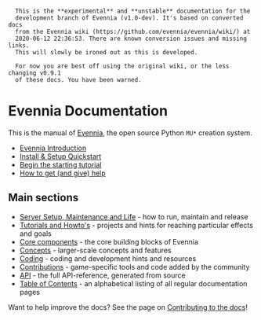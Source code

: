 
```warning::

  This is the **experimental** and **unstable** documentation for the
  development branch of Evennia (v1.0-dev). It's based on converted docs
  from the Evennia wiki (https://github.com/evennia/evennia/wiki/) at
  2020-06-12 22:36:53. There are known conversion issues and missing links.
  This will slowly be ironed out as this is developed.

  For now you are best off using the original wiki, or the less changing v0.9.1
  of these docs. You have been warned.
```

# Evennia Documentation

This is the manual of [Evennia](http://www.evennia.com), the open source Python
`MU*` creation system.

- [Evennia Introduction](Evennia-Introduction)
- [Install & Setup Quickstart](Setup/Setup-Quickstart)
- [Begin the starting tutorial](Howto/Starting/Starting-Part1)
- [How to get (and give) help](How-To-Get-And-Give-Help)

## Main sections

- [Server Setup, Maintenance and Life](Setup/Setup-Overview) - how to run, maintain and release
- [Tutorials and Howto's](Howto/Howto-Overview) - projects and hints for reaching particular effects and goals
- [Core components](Component/Component-Overview) - the core building blocks of Evennia
- [Concepts](Concept/Concept-Overview) - larger-scale concepts and features
- [Coding](Coding/Coding-Overview) - coding and development hints and resources
- [Contributions](Contrib/Contrib-Overview) - game-specific tools and code added by the community
- [API](Evennia-API) - the full API-reference, generated from source
- [Table of Contents](toc) - an alphabetical listing of all regular documentation pages

Want to help improve the docs? See the page on [Contributing to the docs](Contributing-Docs)!
